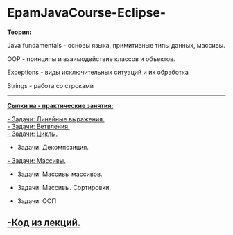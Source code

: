 # EpamJavaCourse-Eclipse-

<strong>Теория:</strong>

Java fundamentals -
основы языка, примитивные типы данных, массивы.</br>

OOP -
принципы и взаимодействие классов и объектов.</br>

Exceptions -
виды исключительных ситуаций и их обработка

Strings - 
работа со строками

<hr>

  <strong><a href="https://github.com/jarod-od/EpamJavaCourse-Eclipse-/tree/master/linear_tasks/src/od/jarod/epam">
  Сылки на - практические занятия:</a></strong><br>

<a href="https://github.com/jarod-od/EpamJavaCourse-Eclipse-/tree/master/linear_tasks/src/od/jarod/epam/linear_tasks">
- Задачи: Линейные выражения. </a><br>

<a href="https://github.com/jarod-od/EpamJavaCourse-Eclipse-/tree/master/linear_tasks/src/od/jarod/epam/condition_tasks">
- Задачи: Ветвления.</a><br>

<a href="https://github.com/jarod-od/EpamJavaCourse-Eclipse-/tree/master/linear_tasks/src/od/jarod/epam/loop_tasks">
- Задачи: Циклы.</a><br>

- Задачи: Декомпозиция.<br>

<a href="https://github.com/jarod-od/EpamJavaCourse-Eclipse-/tree/master/linear_tasks/src/od/jarod/epam/arrays_part1">
- Задачи: Массивы.</a><br>

- Задачи: Массивы массивов.<br>

- Задачи: Массивы. Сортировки.<br>

- Задачи: ООП<br>


 <h2> 
<a href="https://github.com/jarod-od/EpamJavaCourse-Eclipse-/tree/master/epam-training-java-fundamentals/src/com/jarod/epam/lessons">
-Код из лекций.</a></h2><br>
  
  
  
  
  
  
  
  
  
  
  

